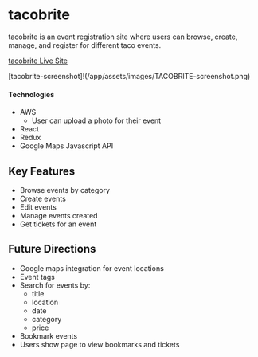 # tacobrite  

tacobrite is an event registration site where users can browse, create, manage, and register for different taco events.

[tacobrite Live Site](https://tacobrite.herokuapp.com/)

[tacobrite-screenshot]!(/app/assets/images/TACOBRITE-screenshot.png)

#### Technologies
 * AWS
    * User can upload a photo for their event
 * React
 * Redux
 * Google Maps Javascript API

## Key Features
 * Browse events by category
 * Create events
 * Edit events
 * Manage events created
 * Get tickets for an event


## Future Directions
 * Google maps integration for event locations
 * Event tags
 * Search for events by:
   * title
   * location
   * date
   * category
   * price
 * Bookmark events
 * Users show page to view bookmarks and tickets
